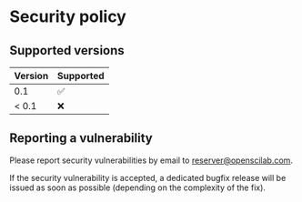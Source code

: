 # Security policy

## Supported versions

| Version       | Supported          |
| ------------- | ------------------ |
| 0.1           | :white_check_mark: |
| < 0.1         | :x:                |

## Reporting a vulnerability

Please report security vulnerabilities by email to [reserver@openscilab.com](mailto:reserver@openscilab.com "reserver@openscilab.com").

If the security vulnerability is accepted, a dedicated bugfix release will be issued as soon as possible (depending on the complexity of the fix).